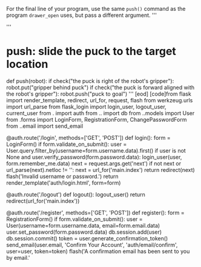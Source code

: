 

For the final line of your program, use the same `push()` command as the program `drawer_open` uses, but pass a different argument.
'''

'''
# push: slide the puck to the target location
def push(robot):
    if check("the puck is right of the robot's gripper"):
        robot.put("gripper behind puck")
    if check("the puck is forward aligned with the robot's gripper"):
        robot.push("puck to goal")
'''
[eod] [code]from flask import render_template, redirect, url_for, request, flash
from werkzeug.urls import url_parse
from flask_login import login_user, logout_user, current_user
from . import auth
from .. import db
from ..models import User
from .forms import LoginForm, RegistrationForm, ChangePasswordForm
from ..email import send_email


@auth.route('/login', methods=['GET', 'POST'])
def login():
    form = LoginForm()
    if form.validate_on_submit():
        user = User.query.filter_by(username=form.username.data).first()
        if user is not None and user.verify_password(form.password.data):
            login_user(user, form.remember_me.data)
            next = request.args.get('next')
            if not next or url_parse(next).netloc != '':
                next = url_for('main.index')
            return redirect(next)
        flash('Invalid username or password.')
    return render_template('auth/login.html', form=form)


@auth.route('/logout')
def logout():
    logout_user()
    return redirect(url_for('main.index'))


@auth.route('/register', methods=['GET', 'POST'])
def register():
    form = RegistrationForm()
    if form.validate_on_submit():
        user = User(username=form.username.data, email=form.email.data)
        user.set_password(form.password.data)
        db.session.add(user)
        db.session.commit()
        token = user.generate_confirmation_token()
        send_email(user.email, 'Confirm Your Account',
                   'auth/email/confirm', user=user, token=token)
        flash('A confirmation email has been sent to you by email.'